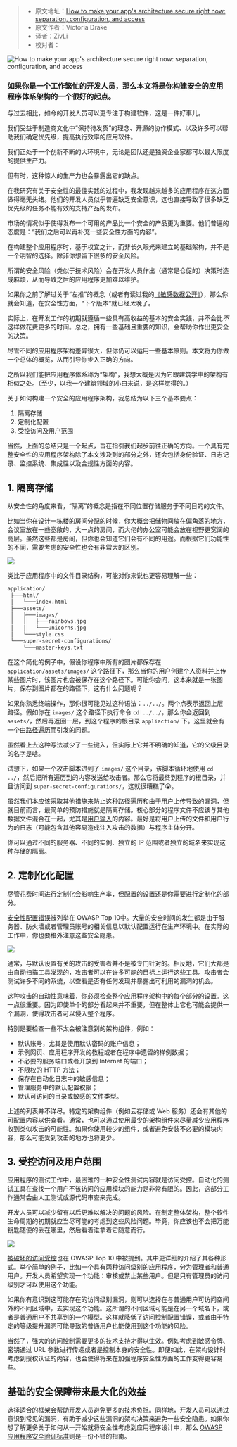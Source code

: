 > -   原文地址：[How to make your app's architecture secure right now: separation, configuration, and access](https://www.freecodecamp.org/news/secure-application-basics/)
> -   原文作者：Victoria Drake
> -   译者：ZivLi
> -   校对者：

![How to make your app's architecture secure right now: separation, configuration, and access](https://www.freecodecamp.org/news/content/images/size/w2000/2019/09/cover-2.png)

### 如果你是一个工作繁忙的开发人员，那么本文将是你构建安全的应用程序体系架构的一个很好的起点。

与过去相比，如今的开发人员可以更专注于构建软件，这是一件好事儿。

我们受益于制造商文化中“保持待发货”的理念、开源的协作模式、以及许多可以帮助我们确定优先级，提高执行效率的应用软件。

我们正处于一个创新不断的大环境中，无论是团队还是独资企业家都可以最大限度的提供生产力。

但有时，这种惊人的生产力也会暴露出它的缺点。

在我研究有关于安全性的最佳实践的过程中，我发现越来越多的应用程序在这方面做得毫无头绪。他们的开发人员似乎普遍缺乏安全意识，这也直接导致了很多缺乏优先级的任务不能有效的支持产品的发布。

市场的情况似乎使得发布一个可用的产品比一个安全的产品更为重要。他们普遍的态度是：“我们之后可以再补充一些安全性方面的内容”。

在构建整个应用程序时，基于权宜之计，而非长久眼光来建立的基础架构，并不是一个明智的选择。除非你想留下很多的安全风险。

所谓的安全风险（类似于技术风险）会在开发人员作出（通常是仓促的）决策时造成麻烦，从而导致之后的应用程序更加难以维护。

如果你之前了解过关于“左推”的概念（或者有读过我的[《敏感数据公开》][1]），那么你就会知道，在安全性方面，“下个版本”就已经*太*晚了。

实际上，在开发工作的初期就遵循一些具有高收益的基本的安全实践，并不会比*不*这样做花费更多的时间。总之，拥有一些基础且重要的知识，会帮助你作出更安全的决策。

尽管不同的应用程序架构差异很大，但你仍可以运用一些基本原则。本文将为你做一个总体的概览，从而引导你步入正确的方向。

之所以我们能把应用程序体系称为“架构”，我想大概是因为它跟建筑学中的架构有相似之处。（至少，以我一个建筑领域的小白来说，是这样觉得的。）

关于如何构建一个安全的应用程序架构，我总结为以下三个基本要点：

1.  隔离存储
2.  定制化配置
3.  受控访问及用户范围

当然，上面的总结只是一个起点，旨在指引我们起步前往正确的方向。一个具有完整安全性的应用程序架构除了本文涉及到的部分之外，还会包括身份验证、日志记录、监控系统、集成性以及合规性方面的内容。

## 1\. 隔离存储

从安全性的角度来看，“隔离”的概念是指在不同位置存储服务于不同目的的文件。

比如当你在设计一栋楼的房间分配的时候，你大概会把储物间放在偏角落的地方，会议室放在一些宽敞的，大一点的房间，而大佬的办公室可能会放在视野更宽阔的高层。虽然这些都是房间，但你也会知道它们会有不同的用途。而根据它们功能性的不同，需要考虑的安全性也会有非常大的区别。

![](https://www.freecodecamp.org/news/content/images/2019/09/separation.png)

类比于应用程序中的文件目录结构，可能对你来说也更容易理解一些：

```txt
application/
 ├───html/
 │   └───index.html
 ├───assets/
 │   ├───images/
 │   │   ├───rainbows.jpg
 │   │   └───unicorns.jpg
 │   └───style.css
 └───super-secret-configurations/
     └───master-keys.txt
```

在这个简化的例子中，假设你程序中所有的图片都保存在 `application/assets/images/` 这个路径下，那么当你的用户创建个人资料并上传某些图片时，该图片也会被保存在这个路径下。可能你会问，这本来就是一张图片，保存到图片都在的路径下，这有什么问题呢？

如果你熟悉终端操作，那你很可能见过这种语法：`../../`。两个点表示返回上层路径。假如你在 `images/` 这个路径下执行命令 `cd ../../`，那么你会返回到 `assets/`，然后再返回一层，到这个程序的根目录 `appliaction/` 下。这里就会有一个由[路径遍历][2]而引发的问题。

虽然看上去这种写法减少了一些键入，但实际上它并不明确的知道，它的父级目录的名字是啥。

试想下，如果一个攻击脚本进到了 `images/` 这个目录，该脚本循环地使用 `cd ../`，然后把所有遍历到的内容发送给攻击者。那么它将最终到程序的根目录，并且访问到 `super-secret-configurations/`，这就很糟糕了😰。

虽然我们本应该采取其他措施来防止这种路径遍历和由于用户上传导致的漏洞，但就目前而言，最简单的预防措施就是隔离存储。核心部分的程序文件不应该与其他数据文件混合在一起，尤其是[用户输入][3]的内容。最好是将用户上传的文件和用户行为的日志（可能包含其他容易造成注入攻击的数据）与程序主体分开。

你可以通过不同的服务器、不同的实例、独立的 IP 范围或者独立的域名来实现这种存储的隔离。

## 2\. 定制化化配置

尽管花费时间进行定制化会影响生产率，但配置的设置还是你需要进行定制化的部分。

[安全性配置错误][4]被列举在 OWASP Top 10中。大量的安全时间的发生都是由于服务器、防火墙或者管理员账号的相关信息以默认配置运行在生产环境中。在实际的工作中，你也要格外注意这些安全隐患。

![](https://www.freecodecamp.org/news/content/images/2019/09/defaultkey.png)

通常，与默认设置有关的攻击的受害者并不是被专门针对的。相反地，它们大都是由自动扫描工具发现的，攻击者可以在许多可能的目标上运行这些工具。攻击者会测试许多不同的系统，以查看是否有任何发现并暴露出可利用的漏洞的机会。

这种攻击的自动性意味着，你必须检查整个应用程序架构中的每个部分的设置。这一点很重要。因为即使单个的部分看起来并不重要，但在整体上它也可能会提供一个漏洞，使得攻击者可以侵入整个程序。

特别是要检查一些不太会被注意到的架构组件，例如：

-   默认账号，尤其是使用默认密码的账户信息；
-   示例网页、应用程序开发的教程或者在程序中遗留的样例数据；
-   不必要的服务端口或者开放到 Internet 的端口；
-   不限权的 HTTP 方法；
-   保存在自动化日志中的敏感信息；
-   管理服务中的默认配置权限；
-   默认可访问的目录或敏感的文件类型。

上述的列表并不详尽。特定的架构组件（例如云存储或 Web 服务）还会有其他的可配置内容以供查看。通常，也可以通过使用最少的架构组件来尽量减少应用程序收到类似攻击的可能性。如果你使用较少的组件，或者避免安装不必要的模块内容，那么可能受到攻击的地方也将更少。

## 3\. 受控访问及用户范围

应用程序的测试工作中，最困难的一种安全性测试内容就是访问受控。自动化的测试工具在查找一个用户不该访问的应用模块的能力是非常有限的。因此，这部分工作通常会由人工测试或源代码审查来完成。

开发人员可以减少留有以后更难以解决的问题的风险。在制定整体架构，整个软件生命周期的初期就应当尽可能的考虑到这些风险问题。毕竟，你应该也不会把万能钥匙随便的丢在哪里，然后看着谁拿着它随意而行。

![](https://www.freecodecamp.org/news/content/images/2019/09/access-1.png)

[被破坏的访问受控][5]也在 OWASP Top 10 中被提到。其中更详细的介绍了其各种形式。举个简单的例子，比如一个具有两种访问级别的应用程序，分为管理者和普通用户。开发人员希望实现一个功能：审核或禁止某些用户。但是只有管理员的访问级别才可以使用这个功能。

如果你有意识到这可能存在的访问级别漏洞，则可以选择在与普通用户可访问空间外的不同区域中，去实现这个功能。这所谓的不同区域可能是在另一个域名下，或者是普通用户不共享到的一个模型。这样就降低了访问控制配置错误，或者由于特定的等级提升漏洞可能导致的普通用户也能使用到这个功能的风险。

当然了，强大的访问控制需要更多的技术支持才得以生效。例如考虑到敏感令牌、密钥通过 URL 参数进行传递或者是控制本身的安全性。即便如此，在架构设计时考虑到授权认证的内容，也会使得将来在加强程序安全性方面的工作变得更容易些。

## 基础的安全保障带来最大化的效益

选择适合的框架会帮助开发人员避免更多的技术负担。同样地，开发人员可以通过意识到常见的漏洞，有助于减少这些漏洞的架构决策来避免一些安全隐患。如果你想了解更多关于如何从一开始就将安全性考虑到应用程序设计中，那么 [OWASP 应用程序安全验证标准][6]则是一份不错的指南。

[1]: https://victoria.dev/blog/hackers-are-googling-your-plain-text-passwords-preventing-sensitive-data-exposure/
[2]: https://cwe.mitre.org/data/definitions/22.html
[3]: https://victoria.dev/blog/sql-injection-and-xss-what-white-hat-hackers-know-about-trusting-user-input/
[4]: https://github.com/OWASP/Top10/blob/cb5f8967bba106e14a350761ac4f93b8aec7f8fa/2017/en/0xa6-security-misconfiguration.md
[5]: https://github.com/OWASP/Top10/blob/master/2017/en/0xa5-broken-access-control.md
[6]: https://github.com/OWASP/ASVS
